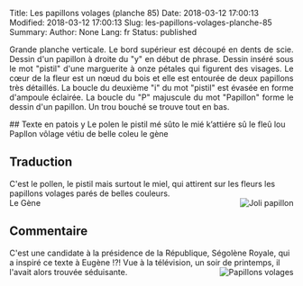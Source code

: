 Title: Les papillons volages (planche 85)
Date: 2018-03-12 17:00:13
Modified: 2018-03-12 17:00:13
Slug: les-papillons-volages-planche-85
Summary: 
Author: None
Lang: fr
Status: published

 <p style="text-align:justify;">Grande planche verticale. Le bord supérieur est découpé en dents de scie. Dessin d'un papillon à droite du "y" en début de phrase. Dessin inséré sous le mot "pistil" d'une marguerite à onze pétales qui figurent des visages. Le cœur de la fleur est un nœud du bois et elle est entourée de deux papillons très détaillés. La boucle du deuxième "i" du mot "pistil" est évasée en forme d'ampoule éclairée. La boucle du "P" majuscule du mot "Papillon" forme le dessin d'un papillon. Un trou bouché se trouve tout en bas.</p>
<img style="float: left;" alt="" src="{static}/images/planche_85.png">
## Texte en patois
y  Le polen le pistil mé sûto le mié k’attiére sû le fleû lou Papllon vôlage vétiu de belle coleu        le  gène

## Traduction
C'est le pollen, le pistil mais surtout le miel, qui attirent sur les fleurs les papillons volages parés de belles couleurs.               
    Le Gène<img style="float: right;" alt="Joli papillon" src="{static}/images/planche_85_papillon.png">

## Commentaire
C'est une candidate à la présidence de la République, Ségolène Royale, qui a inspiré ce texte à Eugène !?!  Vue à la télévision, un soir de printemps, il l'avait alors trouvée séduisante.
            <img style="float: right;" alt="Papillons volages" src="{static}/images/planche_85_fleur.png">

